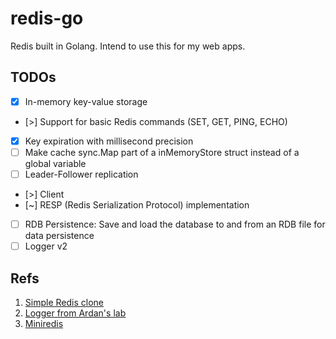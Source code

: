 # redis-go

Redis built in Golang. Intend to use this for my web apps.

## TODOs

- [x] In-memory key-value storage
- [>] Support for basic Redis commands (SET, GET, PING, ECHO)
- [x] Key expiration with millisecond precision
- [ ] Make cache sync.Map part of a inMemoryStore struct instead of a global variable
- [ ] Leader-Follower replication
- [>] Client
- [~] RESP (Redis Serialization Protocol) implementation
- [ ] RDB Persistence: Save and load the database to and from an RDB file for data persistence
- [ ] Logger v2

## Refs

1. [Simple Redis clone](https://github.com/therahulbhati/go-redis-clonea)
2. [Logger from Ardan's lab](https://github.com/ardanlabs/usdl)
3. [Miniredis](https://github.com/alicebob/miniredis)
